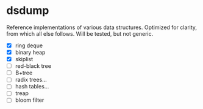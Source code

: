 # dsdump

Reference implementations of various data structures.
Optimized for clarity, from which all else follows.
Will be tested, but not generic.

- [x] ring deque
- [x] binary heap
- [x] skiplist
- [ ] red-black tree
- [ ] B+tree
- [ ] radix trees...
- [ ] hash tables...
- [ ] treap
- [ ] bloom filter
